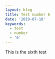 ```yaml
---
layout: blog
title: Test number 6
date: '2019-07-18'
keywords:
  - test
  - number
  - '6'
---
```

This is the sixth test
